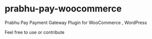 # prabhu-pay-woocommerce
Prabhu Pay Payment Gateway Plugin for WooCommerce , WordPress

Feel free to use or contribute
